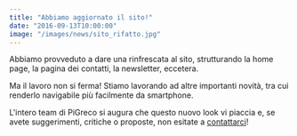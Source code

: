 ```yaml
---
title: "Abbiamo aggiornato il sito!"
date: "2016-09-13T10:00:00"
image: "/images/news/sito_rifatto.jpg"
---
```


Abbiamo provveduto a dare una rinfrescata al sito, strutturando la home page,
la pagina dei contatti, la newsletter, eccetera.

Ma il lavoro non si ferma! Stiamo lavorando ad altre importanti novità, tra cui
renderlo navigabile più facilmente da smartphone.

L'intero team di PiGreco si augura che questo nuovo look vi piaccia e, se avete
suggerimenti, critiche o proposte, non esitate a [contattarci][1]!

[1]: /#contacts
